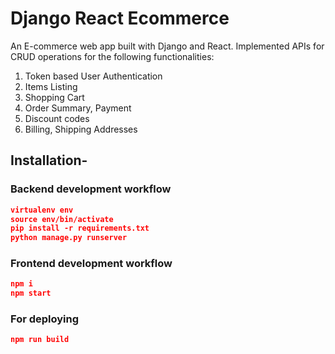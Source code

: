 
# Django React Ecommerce

An E-commerce web app built with Django and React. Implemented APIs for CRUD operations for the following functionalities:
1. Token based User Authentication
2. Items Listing
3. Shopping Cart
4. Order Summary, Payment
5. Discount codes
6. Billing, Shipping Addresses



## Installation- 

### Backend development workflow

```json
virtualenv env
source env/bin/activate
pip install -r requirements.txt
python manage.py runserver
```

### Frontend development workflow

```json
npm i
npm start
```

### For deploying

```json
npm run build
```
